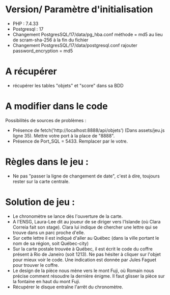 # Version/ Paramètre d'initialisation
- PHP : 7.4.33
- Postgresql : 17
- Changement PostgresSQL/17/data/pg_hba.conf méthode = md5 au lieu de scram-sha-256 à la fin du fichier
- Changement PostgresSQL/17/data/postgresql.conf rajouter password_encryption = md5

# A récupérer
- récupérer les tables "objets" et "score" dans sa BDD


# A modifier dans le code
Possibilités de sources de problèmes :
- Présence de fetch('http://localhost:8888/api/objets') (Dans assets/jeu.js ligne 35). Mettre votre port à la place de "8888".
- Présence de Port_SQL = 5433. Remplacer par le votre.


# Règles dans le jeu :
- Ne pas "passer la ligne de changement de date", c'est à dire, toujours rester sur la carte centrale.


# Solution de jeu :
- Le chronomètre se lance dès l'ouverture de la carte.
- A l'ENSG, Laura-Lee dit au joueur de se diriger vers l'Islande (où Clara Correia fait son stage). Clara lui indique de chercher une lettre qui se trouve dans un parc proche d'elle.
- Sur cette lettre il est indiqué d'aller au Québec (dans la ville portant le nom de sa région, soit Québec-city)
- Sur la carte postale trouvée à Québec, il est écrit le code du coffre présent à Rio de Janeiro (soit 1213). Ne pas hésiter à cliquer sur l'objet pour mieux voir le code. Une indication est donnée par Jules Faguet pour trouver le coffre.
- Le design de la pièce nous mène vers le mont Fuji, où Romain nous précise comment résoudre la dernière énigme. Il faut glisser la pièce sur la fontaine en haut du mont Fuji.
- Récupérer le disque entraîne l'arrêt du chronomètre.

